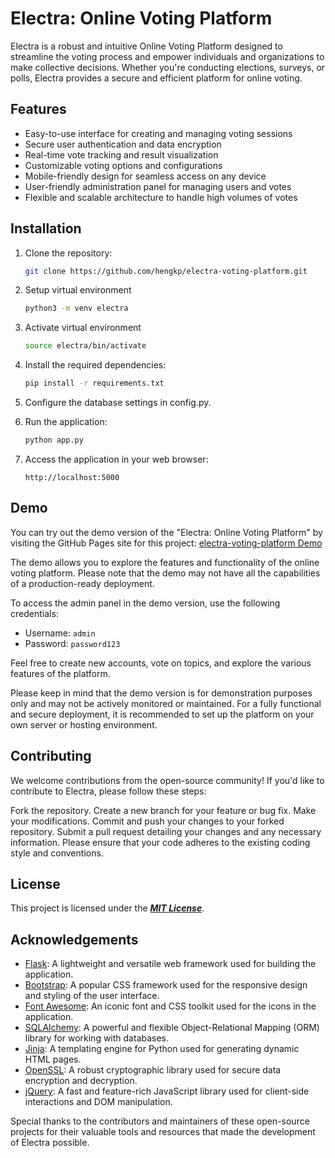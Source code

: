 # Electra: Online Voting Platform

Electra is a robust and intuitive Online Voting Platform designed to streamline the voting process and empower individuals and organizations to make collective decisions. Whether you're conducting elections, surveys, or polls, Electra provides a secure and efficient platform for online voting.

## Features

- Easy-to-use interface for creating and managing voting sessions
- Secure user authentication and data encryption
- Real-time vote tracking and result visualization
- Customizable voting options and configurations
- Mobile-friendly design for seamless access on any device
- User-friendly administration panel for managing users and votes
- Flexible and scalable architecture to handle high volumes of votes

## Installation

1. Clone the repository:

   ```bash
   git clone https://github.com/hengkp/electra-voting-platform.git
   ```
2. Setup virtual environment
   ```bash
   python3 -m venv electra
   ```
3. Activate virtual environment
   ```bash
   source electra/bin/activate
   ```
2. Install the required dependencies:
   ```bash
   pip install -r requirements.txt
   ```
3. Configure the database settings in config.py.
4. Run the application:
   ```bash
   python app.py
   ```
5. Access the application in your web browser:
   ```
   http://localhost:5000
   ```

## Demo

You can try out the demo version of the "Electra: Online Voting Platform" by visiting the GitHub Pages site for this project: [electra-voting-platform Demo](https://hengkp.github.io/electra-voting-platform/)

The demo allows you to explore the features and functionality of the online voting platform. Please note that the demo may not have all the capabilities of a production-ready deployment.

To access the admin panel in the demo version, use the following credentials:

- Username: `admin`
- Password: `password123`

Feel free to create new accounts, vote on topics, and explore the various features of the platform.

Please keep in mind that the demo version is for demonstration purposes only and may not be actively monitored or maintained. For a fully functional and secure deployment, it is recommended to set up the platform on your own server or hosting environment.


## Contributing

We welcome contributions from the open-source community! If you'd like to contribute to Electra, please follow these steps:

Fork the repository.
Create a new branch for your feature or bug fix.
Make your modifications.
Commit and push your changes to your forked repository.
Submit a pull request detailing your changes and any necessary information.
Please ensure that your code adheres to the existing coding style and conventions.

## License

This project is licensed under the **[_MIT License_](https://opensource.org/licenses/MIT)**.

## Acknowledgements

- [Flask](https://flask.palletsprojects.com/): A lightweight and versatile web framework used for building the application.
- [Bootstrap](https://getbootstrap.com/): A popular CSS framework used for the responsive design and styling of the user interface.
- [Font Awesome](https://fontawesome.com/): An iconic font and CSS toolkit used for the icons in the application.
- [SQLAlchemy](https://www.sqlalchemy.org/): A powerful and flexible Object-Relational Mapping (ORM) library for working with databases.
- [Jinja](https://jinja.palletsprojects.com/): A templating engine for Python used for generating dynamic HTML pages.
- [OpenSSL](https://www.openssl.org/): A robust cryptographic library used for secure data encryption and decryption.
- [jQuery](https://jquery.com/): A fast and feature-rich JavaScript library used for client-side interactions and DOM manipulation.

Special thanks to the contributors and maintainers of these open-source projects for their valuable tools and resources that made the development of Electra possible.

